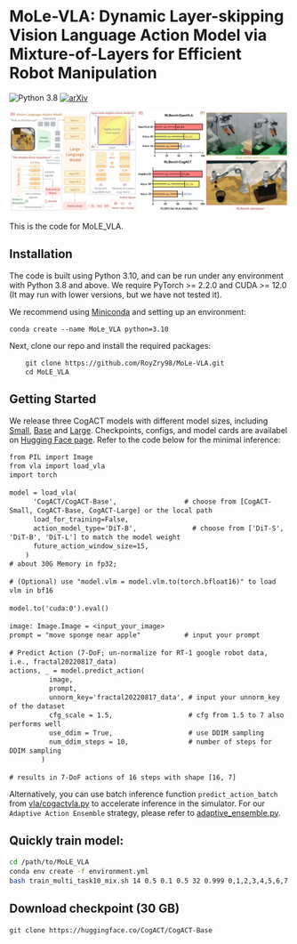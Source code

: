 # MoLe-VLA: Dynamic Layer-skipping Vision Language Action Model via Mixture-of-Layers for Efficient Robot Manipulation
![Python 3.8](https://img.shields.io/badge/Python-3.8-blue)
[![arXiv](https://img.shields.io/badge/arXiv-Paper-<COLOR>.svg)](https://ojs.aaai.org/index.php/AAAI/article/download/29622/31055)
 

<img src="mole.png"/>

This is the code for MoLE_VLA.

## Installation
The code is built using Python 3.10, and can be run under any environment with Python 3.8 and above. We require PyTorch >= 2.2.0 and CUDA >= 12.0 (It may run with lower versions, but we have not tested it).

We recommend using [Miniconda](https://docs.conda.io/en/latest/miniconda.html) and setting up an environment:

    conda create --name MoLe_VLA python=3.10

Next, clone our repo and install the required packages:
```
    git clone https://github.com/RoyZry98/MoLe-VLA.git
    cd MoLE_VLA
```

## Getting Started
We release three CogACT models with different model sizes, including [Small](https://huggingface.co/CogACT/CogACT-Small), [Base](https://huggingface.co/CogACT/CogACT-Base) and [Large](https://huggingface.co/CogACT/CogACT-Large). Checkpoints, configs, and model cards are availabel on [Hugging Face page](https://huggingface.co/CogACT). Refer to the code below for the minimal inference:

    from PIL import Image
    from vla import load_vla
    import torch

    model = load_vla(
          'CogACT/CogACT-Base',                 # choose from [CogACT-Small, CogACT-Base, CogACT-Large] or the local path
          load_for_training=False, 
          action_model_type='DiT-B',              # choose from ['DiT-S', 'DiT-B', 'DiT-L'] to match the model weight
          future_action_window_size=15,
        )                                 
    # about 30G Memory in fp32; 
    
    # (Optional) use "model.vlm = model.vlm.to(torch.bfloat16)" to load vlm in bf16
    
    model.to('cuda:0').eval()

    image: Image.Image = <input_your_image>     
    prompt = "move sponge near apple"           # input your prompt
    
    # Predict Action (7-DoF; un-normalize for RT-1 google robot data, i.e., fractal20220817_data)
    actions, _ = model.predict_action(
              image,
              prompt,
              unnorm_key='fractal20220817_data', # input your unnorm_key of the dataset
              cfg_scale = 1.5,                   # cfg from 1.5 to 7 also performs well
              use_ddim = True,                   # use DDIM sampling
              num_ddim_steps = 10,               # number of steps for DDIM sampling
            )

    # results in 7-DoF actions of 16 steps with shape [16, 7]

Alternatively, you can use batch inference function ``predict_action_batch`` from [vla/cogactvla.py](./vla/cogactvla.py) to accelerate inference in the simulator. For our ``Adaptive Action Ensemble`` strategy, please refer to [adaptive_ensemble.py](./evaluation/adaptive_ensemble.py).


## Quickly train model:
```bash
cd /path/to/MoLE_VLA
conda env create -f environment.yml
bash train_multi_task10_mix.sh 14 0.5 0.1 0.5 32 0.999 0,1,2,3,4,5,6,7
```
## Download checkpoint (30 GB)
    git clone https://huggingface.co/CogACT/CogACT-Base
